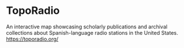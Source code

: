 # TopoRadio
An interactive map showcasing scholarly publications and archival collections about Spanish-language radio stations in the United States.
<br>
https://toporadio.org/
